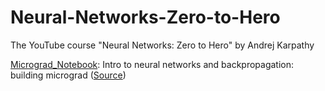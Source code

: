 # Neural-Networks-Zero-to-Hero

The YouTube course "Neural Networks: Zero to Hero" by Andrej Karpathy

[Micrograd_Notebook](https://github.com/Yushi-Y/Neural-Networks-Zero-to-Hero/blob/main/Micrograd_Notebook.ipynb): Intro to neural networks and backpropagation: building micrograd ([Source](https://github.com/karpathy/micrograd))
